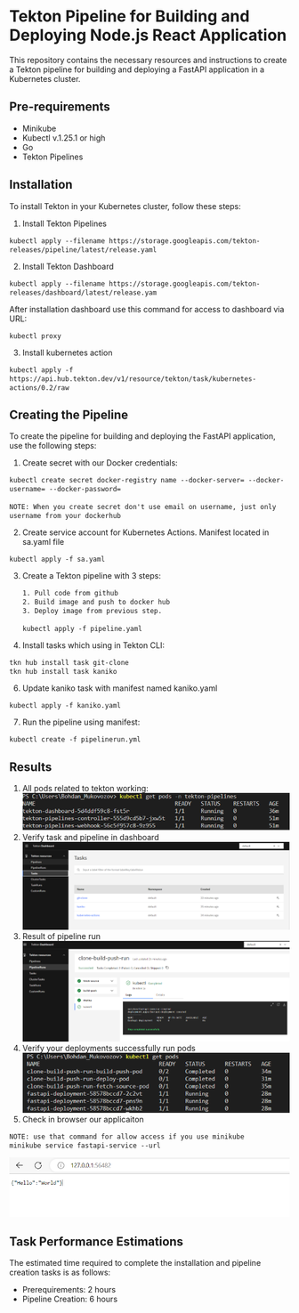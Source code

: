 # Tekton Pipeline for Building and Deploying Node.js React Application

This repository contains the necessary resources and instructions to create a Tekton pipeline for building and deploying a FastAPI application in a Kubernetes cluster.

## Pre-requirements
* Minikube 
* Kubectl v.1.25.1 or high
* Go
* Tekton Pipelines

## Installation

To install Tekton in your Kubernetes cluster, follow these steps:

1. Install Tekton Pipelines
```
kubectl apply --filename https://storage.googleapis.com/tekton-releases/pipeline/latest/release.yaml
```
2. Install Tekton Dashboard
```
kubectl apply --filename https://storage.googleapis.com/tekton-releases/dashboard/latest/release.yam
```
After installation dashboard use this command for access to dashboard via URL:
```
kubectl proxy
```
3. Install kubernetes action 
```
kubectl apply -f https://api.hub.tekton.dev/v1/resource/tekton/task/kubernetes-actions/0.2/raw
```
## Creating the Pipeline

To create the pipeline for building and deploying the FastAPI application, use the following steps:

1. Create secret with our Docker credentials:
```
kubectl create secret docker-registry name --docker-server= --docker-username= --docker-password=

NOTE: When you create secret don't use email on username, just only username from your dockerhub
```
2. Create service account for Kubernetes Actions. Manifest located in sa.yaml file
```
kubectl apply -f sa.yaml
```
3. Create a Tekton pipeline with 3 steps:
   ```
   1. Pull code from github
   2. Build image and push to docker hub
   3. Deploy image from previous step.

   kubectl apply -f pipeline.yaml
   ```

5. Install tasks which using in Tekton CLI:
```
tkn hub install task git-clone
tkn hub install task kaniko
```
6. Update kaniko task with manifest named kaniko.yaml
```
kubectl apply -f kaniko.yaml
```
7. Run the pipeline using manifest:
```
kubectl create -f pipelinerun.yml
```
## Results

1. All pods related to tekton working:
![](./screenshots/tekton_running.png)
2. Verify task and pipeline in dashboard
![](./screenshots/dashboard1.png)
3. Result of pipeline run
![](./screenshots/pipeline_run.png)
4. Verify your deployments successfully run pods
![](./screenshots/Deployment.png)
5. Check in browser our applicaiton
```
NOTE: use that command for allow access if you use minikube 
minikube service fastapi-service --url
```
![](./screenshots/result.png)

## Task Performance Estimations

The estimated time required to complete the installation and pipeline creation tasks is as follows:

- Prerequirements: 2 hours
- Pipeline Creation: 6 hours
